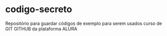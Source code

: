 # codigo-secreto
Repositório para guardar códigos de exemplo para serem usados curso de GIT GITHUB da plataforma ALURA
